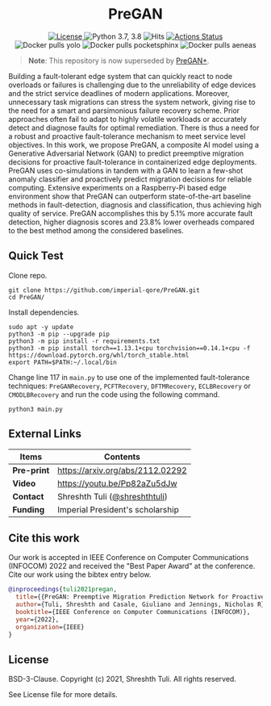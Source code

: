 <h1 align="center">PreGAN</h1>
<div align="center">
  <a href="https://github.com/imperial-qore/PreGAN/blob/master/LICENSE">
    <img src="https://img.shields.io/badge/License-BSD%203--Clause-red.svg" alt="License">
  </a>
   <a>
    <img src="https://img.shields.io/badge/python-3.7%20%7C%203.8-blue.svg" alt="Python 3.7, 3.8">
  </a>
   <a>
    <img src="https://hits.seeyoufarm.com/api/count/incr/badge.svg?url=https%3A%2F%2Fgithub.com%2Fimperial-qore%2FPreGAN&count_bg=%23FFC401&title_bg=%23555555&icon=&icon_color=%23E7E7E7&title=hits&edge_flat=false" alt="Hits">
  </a>
   <a href="https://github.com/imperial-qore/PreGAN/actions">
    <img src="https://github.com/imperial-qore/COSCO/workflows/DeFog-Benchmarks/badge.svg" alt="Actions Status">
  </a>
 <br>
   <a>
    <img src="https://img.shields.io/docker/pulls/shreshthtuli/yolo?label=docker%20pulls%3A%20yolo" alt="Docker pulls yolo">
  </a>
   <a>
    <img src="https://img.shields.io/docker/pulls/shreshthtuli/pocketsphinx?label=docker%20pulls%3A%20pocketsphinx" alt="Docker pulls pocketsphinx">
  </a>
   <a>
    <img src="https://img.shields.io/docker/pulls/shreshthtuli/aeneas?label=docker%20pulls%3A%20aeneas" alt="Docker pulls aeneas">
  </a>
</div>

> __Note__: This repository is now superseded by [PreGAN+](https://github.com/imperial-qore/PreGANPlus). 

Building a fault-tolerant edge system that can quickly react to node overloads or failures is challenging due to the unreliability of edge devices and the strict service deadlines of modern applications. Moreover, unnecessary task migrations can stress the system network, giving rise to the need for a smart and parsimonious failure recovery scheme. Prior approaches often fail to adapt to highly volatile workloads or accurately detect and diagnose faults for optimal remediation. There is thus a need for a robust and proactive fault-tolerance mechanism to meet service level objectives. In this work, we propose PreGAN, a composite AI model using a Generative Adversarial Network (GAN) to predict preemptive migration decisions for proactive fault-tolerance in containerized edge deployments. PreGAN uses co-simulations in tandem with a GAN to learn a few-shot anomaly classifier and proactively predict migration decisions for reliable computing. Extensive experiments on a Raspberry-Pi based edge environment show that PreGAN can outperform state-of-the-art baseline methods in fault-detection, diagnosis and classification, thus achieving high quality of service. PreGAN accomplishes this by 5.1% more accurate fault detection, higher diagnosis scores and 23.8% lower overheads compared to the best method among the considered baselines.

## Quick Test
Clone repo.
```console
git clone https://github.com/imperial-qore/PreGAN.git
cd PreGAN/
```
Install dependencies.
```console
sudo apt -y update
python3 -m pip --upgrade pip
python3 -m pip install -r requirements.txt
python3 -m pip install torch==1.13.1+cpu torchvision==0.14.1+cpu -f https://download.pytorch.org/whl/torch_stable.html
export PATH=$PATH:~/.local/bin
```
Change line 117 in `main.py` to use one of the implemented fault-tolerance techniques: `PreGANRecovery`, `PCFTRecovery`, `DFTMRecovery`, `ECLBRecovery` or `CMODLBRecovery` and run the code using the following command.
```console
python3 main.py
````

## External Links
| Items | Contents | 
| --- | --- |
| **Pre-print** | https://arxiv.org/abs/2112.02292 |
| **Video** | https://youtu.be/Pp82aZu5dJw |
| **Contact**| Shreshth Tuli ([@shreshthtuli](https://github.com/shreshthtuli))  |
| **Funding**| Imperial President's scholarship |

## Cite this work
Our work is accepted in IEEE Conference on Computer Communications (INFOCOM) 2022 and received the "Best Paper Award" at the conference. Cite our work using the bibtex entry below.
```bibtex
@inproceedings{tuli2021pregan,
  title={{PreGAN: Preemptive Migration Prediction Network for Proactive Fault-Tolerant Edge Computing}},
  author={Tuli, Shreshth and Casale, Giuliano and Jennings, Nicholas R},
  booktitle={IEEE Conference on Computer Communications (INFOCOM)},
  year={2022},
  organization={IEEE}
}

```

## License

BSD-3-Clause. 
Copyright (c) 2021, Shreshth Tuli.
All rights reserved.

See License file for more details.
